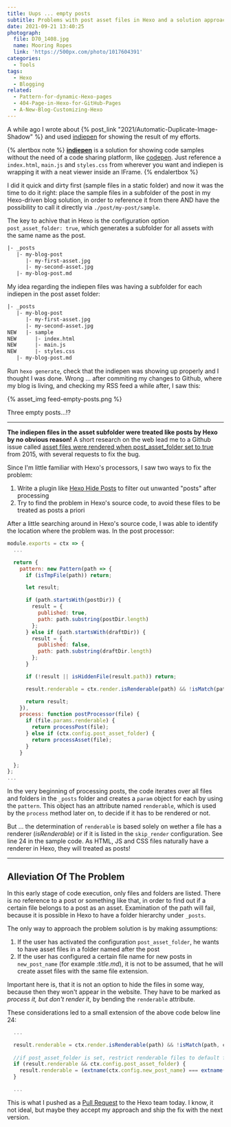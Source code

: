 ```yaml
---
title: Uups ... empty posts
subtitle: Problems with post asset files in Hexo and a solution approach
date: 2021-09-21 13:40:25
photograph:
  file: D70_1408.jpg
  name: Mooring Ropes
  link: 'https://500px.com/photo/1017604391'
categories:
  - Tools
tags:
  - Hexo
  - Blogging
related:
  - Pattern-for-dynamic-Hexo-pages
  - 404-Page-in-Hexo-for-GitHub-Pages
  - A-New-Blog-Customizing-Hexo
---
```


A while ago I wrote about {% post_link "2021/Automatic-Duplicate-Image-Shadow" %} and used [indiepen](https://indiepen.tech/) for showing the result of my efforts.

{% alertbox note %}
**[indiepen](https://indiepen.tech/)** is a solution for showing code samples without the need of a code sharing platform, like [codepen](https://codepen.io/). Just reference a ``index.html``, ``main.js`` and ``styles.css`` from wherever you want and indiepen is wrapping it with a neat viewer inside an IFrame.
{% endalertbox %}

I did it quick and dirty first (sample files in a static folder) and now it was the time to do it right: place the sample files in a subfolder of the post in my Hexo-driven blog solution, in order to reference it from there AND have the possibility to call it directly via ``./post/my-post/sample``.

The key to achive that in Hexo is the configuration option ``post_asset_folder: true``, which generates a subfolder for all assets with the same name as the post.

```txt
|- _posts
   |- my-blog-post
      |- my-first-asset.jpg
      |- my-second-asset.jpg
   |- my-blog-post.md
```

My idea regarding the indiepen files was having a subfolder for each indiepen in the post asset folder:

```txt
|- _posts
   |- my-blog-post
      |- my-first-asset.jpg
      |- my-second-asset.jpg
NEW   |- sample
NEW      |- index.html
NEW      |- main.js
NEW      |- styles.css
   |- my-blog-post.md
```

Run ``hexo generate``, check that the indiepen was showing up properly and I thought I was done. Wrong ... after commiting my changes to Github, where my blog is living, and checking my RSS feed a while after, I saw this:

{% asset_img feed-empty-posts.png %}

Three empty posts...!?

<!-- more -->

---

**The indiepen files in the asset subfolder were treated like posts by Hexo by no obvious reason!** A short research on the web lead me to a Github issue called [asset files were rendered when post_asset_folder set to true](https://github.com/hexojs/hexo/issues/1490) from 2015, with several requests to fix the bug.

Since I'm little familiar with Hexo's processors, I saw two ways to fix the problem:

1. Write a plugin like [Hexo Hide Posts](https://github.com/printempw/hexo-hide-posts) to filter out unwanted "posts" after processing
2. Try to find the problem in Hexo's source code, to avoid these files to be treated as posts a priori

After a little searching around in Hexo's source code, I was able to identify the location where the problem was. In the post processor:

```js ./node_modules/hexo/lib/plugins/processor/post.js (shortened)
module.exports = ctx => {
  ...

  return {
    pattern: new Pattern(path => {
      if (isTmpFile(path)) return;

      let result;

      if (path.startsWith(postDir)) {
        result = {
          published: true,
          path: path.substring(postDir.length)
        };
      } else if (path.startsWith(draftDir)) {
        result = {
          published: false,
          path: path.substring(draftDir.length)
        };
      }

      if (!result || isHiddenFile(result.path)) return;

      result.renderable = ctx.render.isRenderable(path) && !isMatch(path, ctx.config.skip_render);

      return result;
    }),
    process: function postProcessor(file) {
      if (file.params.renderable) {
        return processPost(file);
      } else if (ctx.config.post_asset_folder) {
        return processAsset(file);
      }
    }

  };
};
...
```

In the very beginning of processing posts, the code iterates over all files and folders in the ``_posts`` folder and creates a ``param`` object for each by using the ``pattern``. This object has an attribute named ``renderable``, which is used by the ``process`` method later on, to decide if it has to be rendered or not.

But ... the determination of ``renderable`` is based solely on wether a file has a renderer (*isRenderable*) or if it is listed in the ``skip_render`` configuration. See line 24 in the sample code. As HTML, JS and CSS files naturally have a renderer in Hexo, they will treated as posts!

---

## Alleviation Of The Problem

In this early stage of code execution, only files and folders are listed. There is no reference to a post or something like that, in order to find out if a certain file belongs to a post as an asset. Examination of the path will fail, because it is possible in Hexo to have a folder hierarchy under ``_posts``.

The only way to approach the problem solution is by making assumptions:

1. If the user has activated the configuration ``post_asset_folder``, he wants to have asset files in a folder named after the post
2. If the user has configured a certain file name for new posts in ``new_post_name`` (for example *:title.md*), it is not to be assumed, that he will create asset files with the same file extension.

Important here is, that it is not an option to hide the files in some way, because then they won't appear in the website. They have to be marked as *process it, but don't render it*, by bending the ``renderable`` attribute.

These considerations led to a small extension of the above code below line 24:

```js ./node_modules/hexo/lib/plugins/processor/post.js (shortened)
  ...

  result.renderable = ctx.render.isRenderable(path) && !isMatch(path, ctx.config.skip_render);
  
  //if post_asset_folder is set, restrict renderable files to default file extension 
  if (result.renderable && ctx.config.post_asset_folder) {
    result.renderable = (extname(ctx.config.new_post_name) === extname(path));
  }

  ...
```

This is what I pushed as a [Pull Request](https://github.com/hexojs/hexo/pull/4781) to the Hexo team today. I know, it not ideal, but maybe they accept my approach and ship the fix with the next version.